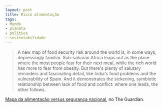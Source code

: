 ```yaml
---
layout: post
title: Risco alimentação
tags:
- Mundo
- planeta
- política
- sustentabilidade
---
```


> A new map of food security risk around the world is, in some ways, depressingly familiar. Sub-saharan Africa leaps out as the place where the most people fear for their next meal, while the rich world has more to fear from obesity. But there's plenty of salutary reminders and fascinating detail, like India's food problems and the vulnerability of Spain. And it demonstrates the sickening, symbiotic relationship between lack of food and conflict: where one leads, the other follows.

[Mapa da alimentação versus segurança nacional](http://www.guardian.co.uk/news/datablog), no The Guardian.
